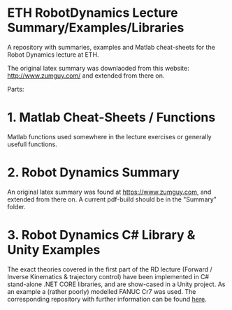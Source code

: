 # ETH RobotDynamics Lecture Summary/Examples/Libraries

A repository with summaries, examples and Matlab cheat-sheets for the Robot Dynamics lecture at ETH.

The original latex summary was downlaoded from this website: http://www.zumguy.com/ and extended from there on.

Parts:
# 1. Matlab Cheat-Sheets / Functions
Matlab functions used somewhere in the lecture exercises or generally usefull functions. 

# 2. Robot Dynamics Summary
An original latex summary was found at https://www.zumguy.com, and extended from there on. A current pdf-build should be in the "Summary" folder.

# 3. Robot Dynamics C# Library & Unity Examples
The exact theories covered in the first part of the RD lecture (Forward / Inverse Kinematics & trajectory control) have been implemented in C# stand-alone .NET CORE libraries, and are show-cased in a Unity project. As an example a (rather poorly) modelled FANUC Cr7 was used. The corresponding repository with further information can be found [here](https://github.com/luchspeter/RobotDynamicsLibrary "Robot Dynamics Library"). 
